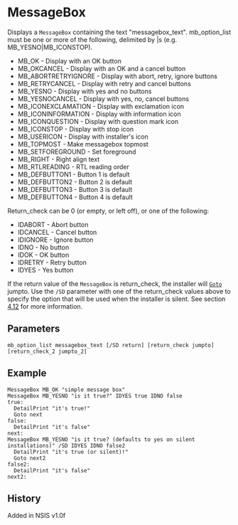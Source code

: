 # MessageBox

Displays a `MessageBox` containing the text "messagebox\_text". mb\_option\_list must be one or more of the following, delimited by |s (e.g. MB\_YESNO|MB\_ICONSTOP).

* MB_OK - Display with an OK button
* MB_OKCANCEL - Display with an OK and a cancel button
* MB_ABORTRETRYIGNORE - Display with abort, retry, ignore buttons
* MB_RETRYCANCEL - Display with retry and cancel buttons
* MB_YESNO - Display with yes and no buttons
* MB_YESNOCANCEL - Display with yes, no, cancel buttons
* MB_ICONEXCLAMATION - Display with exclamation icon
* MB_ICONINFORMATION - Display with information icon
* MB_ICONQUESTION - Display with question mark icon
* MB_ICONSTOP - Display with stop icon
* MB_USERICON - Display with installer's icon
* MB_TOPMOST - Make messagebox topmost
* MB_SETFOREGROUND - Set foreground
* MB_RIGHT - Right align text
* MB_RTLREADING - RTL reading order
* MB_DEFBUTTON1 - Button 1 is default
* MB_DEFBUTTON2 - Button 2 is default
* MB_DEFBUTTON3 - Button 3 is default
* MB_DEFBUTTON4 - Button 4 is default

Return_check can be 0 (or empty, or left off), or one of the following:

* IDABORT - Abort button
* IDCANCEL - Cancel button
* IDIGNORE - Ignore button
* IDNO - No button
* IDOK - OK button
* IDRETRY - Retry button
* IDYES - Yes button

If the return value of the `MessageBox` is return_check, the installer will [`Goto`][1] jumpto.
Use the `/SD` parameter with one of the return_check values above to specify the option that will be used when the installer is silent. See section [4.12][2] for more information.

## Parameters

    mb_option_list messagebox_text [/SD return] [return_check jumpto] [return_check_2 jumpto_2]

## Example

	MessageBox MB_OK "simple message box"
	MessageBox MB_YESNO "is it true?" IDYES true IDNO false
	true:
	  DetailPrint "it's true!"
	  Goto next
	false:
	  DetailPrint "it's false"
	next:
	MessageBox MB_YESNO "is it true? (defaults to yes on silent installations)" /SD IDYES IDNO false2
	  DetailPrint "it's true (or silent)!"
	  Goto next2
	false2:
	  DetailPrint "it's false"
	next2:

## History

Added in NSIS v1.0f

[1]: Goto.md
[2]: http://nsis.sourceforge.net/Docs//Chapter4.html#4.12